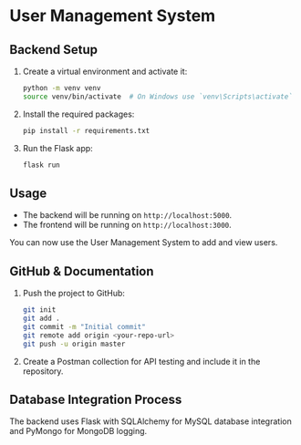 # User Management System

## Backend Setup

1. Create a virtual environment and activate it:
   ```sh
   python -m venv venv
   source venv/bin/activate  # On Windows use `venv\Scripts\activate`
   ```

2. Install the required packages:
   ```sh
   pip install -r requirements.txt
   ```

3. Run the Flask app:
   ```sh
   flask run
   ```
## Usage

- The backend will be running on `http://localhost:5000`.
- The frontend will be running on `http://localhost:3000`.

You can now use the User Management System to add and view users.

## GitHub & Documentation

1. Push the project to GitHub:
   ```sh
   git init
   git add .
   git commit -m "Initial commit"
   git remote add origin <your-repo-url>
   git push -u origin master
   ```

2. Create a Postman collection for API testing and include it in the repository.

## Database Integration Process

The backend uses Flask with SQLAlchemy for MySQL database integration and PyMongo for MongoDB logging.
